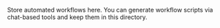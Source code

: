 Store automated workflows here. You can generate workflow scripts via chat-based tools and keep them in this directory.
